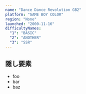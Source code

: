 ```yaml
---
name: "Dance Dance Revolution GB2"
platform: "GAME BOY COLOR"
region: "None"
launched: "2000-11-16"
difficultyNames:
  "1": "BASIC"
  "2": "ANOTHER"
  "3": "SSR"
---
```


## 隠し要素

- foo
- bar
- baz
